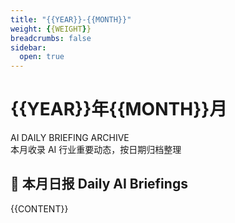 ```yaml
---
title: "{{YEAR}}-{{MONTH}}"
weight: {{WEIGHT}}
breadcrumbs: false
sidebar:
  open: true
---
```


<div class="newspaper-month-header border-b-4 border-double border-gray-900 dark:border-gray-100 pb-6 mb-8">
  <div class="text-center">
    <h1 class="page-title text-4xl md:text-5xl font-bold font-serif mb-2 text-gray-900 dark:text-gray-100">
      {{YEAR}}年{{MONTH}}月
    </h1>
    <div class="sub-head-en text-lg md:text-xl text-gray-600 dark:text-gray-400 italic mb-4">
      AI DAILY BRIEFING ARCHIVE
    </div>
    <div class="lede-cn text-gray-600 dark:text-gray-400">
      本月收录 AI 行业重要动态，按日期归档整理
    </div>
  </div>
</div>

<div class="newspaper-daily-list hx-mt-12">
  <h2 class="section-title text-2xl font-bold mb-6 font-serif flex items-center">
    <span class="mr-3">📰</span>
    本月日报
    <span class="en ml-auto text-sm font-normal text-gray-500">
      Daily AI Briefings
    </span>
  </h2>
  
  <div class="newspaper-articles-grid">
    {{CONTENT}}
  </div>
</div>